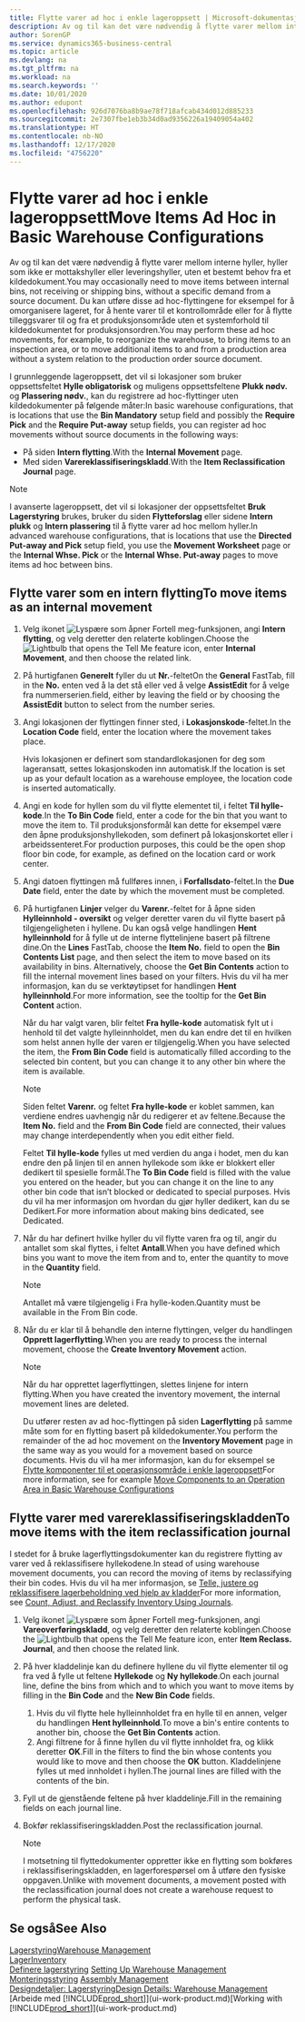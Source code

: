 ```yaml
---
title: Flytte varer ad hoc i enkle lageroppsett | Microsoft-dokumentasjon
description: Av og til kan det være nødvendig å flytte varer mellom interne hyller, hyller som ikke er mottakshyller eller leveringshyller, uten et bestemt behov fra et kildedokument. Du kan utføre disse ad hoc-flyttingene for eksempel for å omorganisere lageret, for å hente varer til et kontrollområde eller for å flytte tilleggsvarer til og fra et produksjonsområde uten et systemforhold til kildedokumentet for produksjonsordren.
author: SorenGP
ms.service: dynamics365-business-central
ms.topic: article
ms.devlang: na
ms.tgt_pltfrm: na
ms.workload: na
ms.search.keywords: ''
ms.date: 10/01/2020
ms.author: edupont
ms.openlocfilehash: 926d7076ba8b9ae78f718afcab434d012d885233
ms.sourcegitcommit: 2e7307fbe1eb3b34d0ad9356226a19409054a402
ms.translationtype: HT
ms.contentlocale: nb-NO
ms.lasthandoff: 12/17/2020
ms.locfileid: "4756220"
---
```

# <a name="move-items-ad-hoc-in-basic-warehouse-configurations"></a><span data-ttu-id="17406-104">Flytte varer ad hoc i enkle lageroppsett</span><span class="sxs-lookup"><span data-stu-id="17406-104">Move Items Ad Hoc in Basic Warehouse Configurations</span></span>
<span data-ttu-id="17406-105">Av og til kan det være nødvendig å flytte varer mellom interne hyller, hyller som ikke er mottakshyller eller leveringshyller, uten et bestemt behov fra et kildedokument.</span><span class="sxs-lookup"><span data-stu-id="17406-105">You may occasionally need to move items between internal bins, not receiving or shipping bins, without a specific demand from a source document.</span></span> <span data-ttu-id="17406-106">Du kan utføre disse ad hoc-flyttingene for eksempel for å omorganisere lageret, for å hente varer til et kontrollområde eller for å flytte tilleggsvarer til og fra et produksjonsområde uten et systemforhold til kildedokumentet for produksjonsordren.</span><span class="sxs-lookup"><span data-stu-id="17406-106">You may perform these ad hoc movements, for example, to reorganize the warehouse, to bring items to an inspection area, or to move additional items to and from a production area without a system relation to the production order source document.</span></span>  

<span data-ttu-id="17406-107">I grunnleggende lageroppsett, det vil si lokasjoner som bruker oppsettsfeltet **Hylle obligatorisk** og muligens oppsettsfeltene **Plukk nødv.** og **Plassering nødv.**, kan du registrere ad hoc-flyttinger uten kildedokumenter på følgende måter:</span><span class="sxs-lookup"><span data-stu-id="17406-107">In basic warehouse configurations, that is locations that use the **Bin Mandatory** setup field and possibly the **Require Pick** and the **Require Put-away** setup fields, you can register ad hoc movements without source documents in the following ways:</span></span>  

- <span data-ttu-id="17406-108">På siden **Intern flytting**.</span><span class="sxs-lookup"><span data-stu-id="17406-108">With the **Internal Movement** page.</span></span>  
- <span data-ttu-id="17406-109">Med siden **Varereklassifiseringskladd**.</span><span class="sxs-lookup"><span data-stu-id="17406-109">With the **Item Reclassification Journal** page.</span></span>  

> [!NOTE]  
>  <span data-ttu-id="17406-110">I avanserte lageroppsett, det vil si lokasjoner der oppsettsfeltet **Bruk Lagerstyring** brukes, bruker du siden **Flytteforslag** eller sidene **Intern plukk** og **Intern plassering** til å flytte varer ad hoc mellom hyller.</span><span class="sxs-lookup"><span data-stu-id="17406-110">In advanced warehouse configurations, that is locations that use the **Directed Put-away and Pick** setup field, you use the **Movement Worksheet** page or the **Internal Whse. Pick** or the **Internal Whse. Put-away** pages to move items ad hoc between bins.</span></span>  

## <a name="to-move-items-as-an-internal-movement"></a><span data-ttu-id="17406-111">Flytte varer som en intern flytting</span><span class="sxs-lookup"><span data-stu-id="17406-111">To move items as an internal movement</span></span>  
1.  <span data-ttu-id="17406-112">Velg ikonet ![Lyspære som åpner Fortell meg-funksjonen](media/ui-search/search_small.png "Fortell hva du vil gjøre"), angi **Intern flytting**, og velg deretter den relaterte koblingen.</span><span class="sxs-lookup"><span data-stu-id="17406-112">Choose the ![Lightbulb that opens the Tell Me feature](media/ui-search/search_small.png "Tell me what you want to do") icon, enter **Internal Movement**, and then choose the related link.</span></span>  
2.  <span data-ttu-id="17406-113">På hurtigfanen **Generelt** fyller du ut **Nr.**-feltet</span><span class="sxs-lookup"><span data-stu-id="17406-113">On the **General** FastTab, fill in the **No.**</span></span> <span data-ttu-id="17406-114">enten ved å la det stå eller ved å velge **AssistEdit** for å velge fra nummerserien.</span><span class="sxs-lookup"><span data-stu-id="17406-114">field, either by leaving the field or by choosing the **AssistEdit** button to select from the number series.</span></span>  
3.  <span data-ttu-id="17406-115">Angi lokasjonen der flyttingen finner sted, i **Lokasjonskode**-feltet.</span><span class="sxs-lookup"><span data-stu-id="17406-115">In the **Location Code** field, enter the location where the movement takes place.</span></span>  

    <span data-ttu-id="17406-116">Hvis lokasjonen er definert som standardlokasjonen for deg som lageransatt, settes lokasjonskoden inn automatisk.</span><span class="sxs-lookup"><span data-stu-id="17406-116">If the location is set up as your default location as a warehouse employee, the location code is inserted automatically.</span></span>  
4.  <span data-ttu-id="17406-117">Angi en kode for hyllen som du vil flytte elementet til, i feltet **Til hylle-kode**.</span><span class="sxs-lookup"><span data-stu-id="17406-117">In the **To Bin Code** field, enter a code for the bin that you want to move the item to.</span></span> <span data-ttu-id="17406-118">Til produksjonsformål kan dette for eksempel være den åpne produksjonshyllekoden, som definert på lokasjonskortet eller i arbeidssenteret.</span><span class="sxs-lookup"><span data-stu-id="17406-118">For production purposes, this could be the open shop floor bin code, for example, as defined on the location card or work center.</span></span>  
5.  <span data-ttu-id="17406-119">Angi datoen flyttingen må fullføres innen, i **Forfallsdato**-feltet.</span><span class="sxs-lookup"><span data-stu-id="17406-119">In the **Due Date** field, enter the date by which the movement must be completed.</span></span>  
6.  <span data-ttu-id="17406-120">På hurtigfanen **Linjer** velger du **Varenr.**-feltet for å åpne siden **Hylleinnhold - oversikt** og velger deretter varen du vil flytte basert på tilgjengeligheten i hyllene. Du kan også velge handlingen **Hent hylleinnhold** for å fylle ut de interne flyttelinjene basert på filtrene dine.</span><span class="sxs-lookup"><span data-stu-id="17406-120">On the **Lines** FastTab, choose the **Item No.** field to open the **Bin Contents List** page, and then select the item to move based on its availability in bins. Alternatively, choose the **Get Bin Contents** action to fill the internal movement lines based on your filters.</span></span> <span data-ttu-id="17406-121">Hvis du vil ha mer informasjon, kan du se verktøytipset for handlingen **Hent hylleinnhold**.</span><span class="sxs-lookup"><span data-stu-id="17406-121">For more information, see the tooltip for the **Get Bin Content** action.</span></span>   

    <span data-ttu-id="17406-122">Når du har valgt varen, blir feltet **Fra hylle-kode** automatisk fylt ut i henhold til det valgte hylleinnholdet, men du kan endre det til en hvilken som helst annen hylle der varen er tilgjengelig.</span><span class="sxs-lookup"><span data-stu-id="17406-122">When you have selected the item, the **From Bin Code** field is automatically filled according to the selected bin content, but you can change it to any other bin where the item is available.</span></span>  

    > [!NOTE]  
    >  <span data-ttu-id="17406-123">Siden feltet **Varenr.** og feltet **Fra hylle-kode** er koblet sammen, kan verdiene endres uavhengig når du redigerer et av feltene.</span><span class="sxs-lookup"><span data-stu-id="17406-123">Because the **Item No.** field and the **From Bin Code** field are connected, their values may change interdependently when you edit either field.</span></span>  

    <span data-ttu-id="17406-124">Feltet **Til hylle-kode** fylles ut med verdien du anga i hodet, men du kan endre den på linjen til en annen hyllekode som ikke er blokkert eller dedikert til spesielle formål.</span><span class="sxs-lookup"><span data-stu-id="17406-124">The **To Bin Code** field is filled with the value you entered on the header, but you can change it on the line to any other bin code that isn’t blocked or dedicated to special purposes.</span></span> <span data-ttu-id="17406-125">Hvis du vil ha mer informasjon om hvordan du gjør hyller dedikert, kan du se Dedikert.</span><span class="sxs-lookup"><span data-stu-id="17406-125">For more information about making bins dedicated, see Dedicated.</span></span>  
7.  <span data-ttu-id="17406-126">Når du har definert hvilke hyller du vil flytte varen fra og til, angir du antallet som skal flyttes, i feltet **Antall**.</span><span class="sxs-lookup"><span data-stu-id="17406-126">When you have defined which bins you want to move the item from and to, enter the quantity to move in the **Quantity** field.</span></span>  

    > [!NOTE]  
    >  <span data-ttu-id="17406-127">Antallet må være tilgjengelig i Fra hylle-koden.</span><span class="sxs-lookup"><span data-stu-id="17406-127">Quantity must be available in the From Bin code.</span></span>  

8.  <span data-ttu-id="17406-128">Når du er klar til å behandle den interne flyttingen, velger du handlingen **Opprett lagerflytting**.</span><span class="sxs-lookup"><span data-stu-id="17406-128">When you are ready to process the internal movement, choose the **Create Inventory Movement** action.</span></span>  

    > [!NOTE]  
    >  <span data-ttu-id="17406-129">Når du har opprettet lagerflyttingen, slettes linjene for intern flytting.</span><span class="sxs-lookup"><span data-stu-id="17406-129">When you have created the inventory movement, the internal movement lines are deleted.</span></span>  

    <span data-ttu-id="17406-130">Du utfører resten av ad hoc-flyttingen på siden **Lagerflytting** på samme måte som for en flytting basert på kildedokumenter.</span><span class="sxs-lookup"><span data-stu-id="17406-130">You perform the remainder of the ad hoc movement on the **Inventory Movement** page in the same way as you would for a movement based on source documents.</span></span> <span data-ttu-id="17406-131">Hvis du vil ha mer informasjon, kan du for eksempel se [Flytte komponenter til et operasjonsområde i enkle lageroppsett](warehouse-how-to-move-components-to-an-operation-area-in-basic-warehousing.md)</span><span class="sxs-lookup"><span data-stu-id="17406-131">For more information, see for example [Move Components to an Operation Area in Basic Warehouse Configurations](warehouse-how-to-move-components-to-an-operation-area-in-basic-warehousing.md)</span></span>  

## <a name="to-move-items-with-the-item-reclassification-journal"></a><span data-ttu-id="17406-132">Flytte varer med varereklassifiseringskladden</span><span class="sxs-lookup"><span data-stu-id="17406-132">To move items with the item reclassification journal</span></span>
<span data-ttu-id="17406-133">I stedet for å bruke lagerflyttingsdokumenter kan du registrere flytting av varer ved å reklassifisere hyllekodene.</span><span class="sxs-lookup"><span data-stu-id="17406-133">In stead of using warehouse movement documents, you can record the moving of items by reclassifying their bin codes.</span></span> <span data-ttu-id="17406-134">Hvis du vil ha mer informasjon, se [Telle, justere og reklassifisere lagerbeholdning ved hjelp av kladder](inventory-how-count-adjust-reclassify.md)</span><span class="sxs-lookup"><span data-stu-id="17406-134">For more information, see [Count, Adjust, and Reclassify Inventory Using Journals](inventory-how-count-adjust-reclassify.md).</span></span>   
1.  <span data-ttu-id="17406-135">Velg ikonet ![Lyspære som åpner Fortell meg-funksjonen](media/ui-search/search_small.png "Fortell hva du vil gjøre"), angi **Vareoverføringskladd**, og velg deretter den relaterte koblingen.</span><span class="sxs-lookup"><span data-stu-id="17406-135">Choose the ![Lightbulb that opens the Tell Me feature](media/ui-search/search_small.png "Tell me what you want to do") icon, enter **Item Reclass. Journal**, and then choose the related link.</span></span>  
2.  <span data-ttu-id="17406-136">På hver kladdelinje kan du definere hyllene du vil flytte elementer til og fra ved å fylle ut feltene **Hyllekode** og **Ny hyllekode**.</span><span class="sxs-lookup"><span data-stu-id="17406-136">On each journal line, define the bins from which and to which you want to move items by filling in the **Bin Code** and the **New Bin Code** fields.</span></span>  

    1.  <span data-ttu-id="17406-137">Hvis du vil flytte hele hylleinnholdet fra en hylle til en annen, velger du handlingen **Hent hylleinnhold**.</span><span class="sxs-lookup"><span data-stu-id="17406-137">To move a bin's entire contents to another bin, choose the **Get Bin Contents** action.</span></span>  
    2.  <span data-ttu-id="17406-138">Angi filtrene for å finne hyllen du vil flytte innholdet fra, og klikk deretter **OK**.</span><span class="sxs-lookup"><span data-stu-id="17406-138">Fill in the filters to find the bin whose contents you would like to move and then choose the **OK** button.</span></span> <span data-ttu-id="17406-139">Kladdelinjene fylles ut med innholdet i hyllen.</span><span class="sxs-lookup"><span data-stu-id="17406-139">The journal lines are filled with the contents of the bin.</span></span>  
3.  <span data-ttu-id="17406-140">Fyll ut de gjenstående feltene på hver kladdelinje.</span><span class="sxs-lookup"><span data-stu-id="17406-140">Fill in the remaining fields on each journal line.</span></span>   
4.  <span data-ttu-id="17406-141">Bokfør reklassifiseringskladden.</span><span class="sxs-lookup"><span data-stu-id="17406-141">Post the reclassification journal.</span></span>  

    > [!NOTE]  
    >  <span data-ttu-id="17406-142">I motsetning til flyttedokumenter oppretter ikke en flytting som bokføres i reklassifiseringskladden, en lagerforespørsel om å utføre den fysiske oppgaven.</span><span class="sxs-lookup"><span data-stu-id="17406-142">Unlike with movement documents, a movement posted with the reclassification journal does not create a warehouse request to perform the physical task.</span></span>  

## <a name="see-also"></a><span data-ttu-id="17406-143">Se også</span><span class="sxs-lookup"><span data-stu-id="17406-143">See Also</span></span>  
[<span data-ttu-id="17406-144">Lagerstyring</span><span class="sxs-lookup"><span data-stu-id="17406-144">Warehouse Management</span></span>](warehouse-manage-warehouse.md)  
[<span data-ttu-id="17406-145">Lager</span><span class="sxs-lookup"><span data-stu-id="17406-145">Inventory</span></span>](inventory-manage-inventory.md)  
<span data-ttu-id="17406-146">[Definere lagerstyring](warehouse-setup-warehouse.md)   </span><span class="sxs-lookup"><span data-stu-id="17406-146">[Setting Up Warehouse Management](warehouse-setup-warehouse.md)   </span></span>  
<span data-ttu-id="17406-147">[Monteringsstyring](assembly-assemble-items.md)  </span><span class="sxs-lookup"><span data-stu-id="17406-147">[Assembly Management](assembly-assemble-items.md)  </span></span>  
[<span data-ttu-id="17406-148">Designdetaljer: Lagerstyring</span><span class="sxs-lookup"><span data-stu-id="17406-148">Design Details: Warehouse Management</span></span>](design-details-warehouse-management.md)  
<span data-ttu-id="17406-149">[Arbeide med [!INCLUDE[prod_short](includes/prod_short.md)]](ui-work-product.md)</span><span class="sxs-lookup"><span data-stu-id="17406-149">[Working with [!INCLUDE[prod_short](includes/prod_short.md)]](ui-work-product.md)</span></span>
